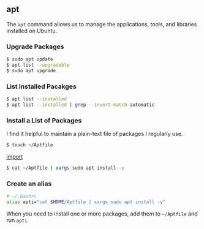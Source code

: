 ## apt

The `apt` command allows us to manage the applications, tools, and libraries installed on Ubuntu.

### Upgrade Packages

```bash
$ sudo apt update
$ apt list --upgradable
$ sudo apt upgrade
```

### List Installed Pacakges

```bash
$ apt list --installed
$ apt list --installed | grep --invert-match automatic
```

### Install a List of Packages

I find it helpful to maintain a plain-text file of packages I regularly use.

```bash
$ touch ~/Aptfile
```

[import](./Aptfile)

```bash
$ cat ~/Aptfile | xargs sudo apt install -y
```

### Create an alias

```bash
# ~/.bashrc
alias apti="cat $HOME/Aptfile | xargs sudo apt install -y"
```

When you need to install one or more packages, add them to `~/Aptfile`
and run `apti`.

